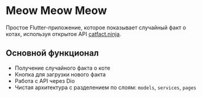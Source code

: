 # Meow Meow Meow

Простое Flutter-приложение, которое показывает случайный факт о котах, используя открытое API [catfact.ninja](https://catfact.ninja/fact).

## Основной функционал

- Получение случайного факта о коте
- Кнопка для загрузки нового факта
- Работа с API через Dio
- Чистая архитектура с разделением по слоям: `models`, `services`, `pages`
